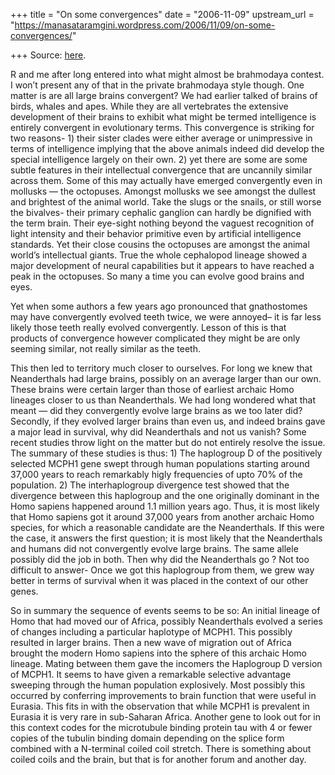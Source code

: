 +++
title = "On some convergences"
date = "2006-11-09"
upstream_url = "https://manasataramgini.wordpress.com/2006/11/09/on-some-convergences/"

+++
Source: [here](https://manasataramgini.wordpress.com/2006/11/09/on-some-convergences/).

R and me after long entered into what might almost be brahmodaya contest. I won’t present any of that in the private brahmodaya style though. One matter is are all large brains convergent? We had earlier talked of brains of birds, whales and apes. While they are all vertebrates the extensive development of their brains to exhibit what might be termed intelligence is entirely convergent in evolutionary terms. This convergence is striking for two reasons- 1) their sister clades were either average or unimpressive in terms of intelligence implying that the above animals indeed did develop the special intelligence largely on their own. 2) yet there are some are some subtle features in their intellectual convergence that are uncannily similar across them. Some of this may actually have emerged convergently even in mollusks — the octopuses. Amongst mollusks we see amongst the dullest and brightest of the animal world. Take the slugs or the snails, or still worse the bivalves- their primary cephalic ganglion can hardly be dignified with the term brain. Their eye-sight nothing beyond the vaguest recognition of light intensity and their behavior primitive even by artificial intelligence standards. Yet their close cousins the octopuses are amongst the animal world’s intellectual giants. True the whole cephalopod lineage showed a major development of neural capabilities but it appears to have reached a peak in the octopuses. So many a time you can evolve good brains and eyes.

Yet when some authors a few years ago pronounced that gnathostomes may have convergently evolved teeth twice, we were annoyed– it is far less likely those teeth really evolved convergently. Lesson of this is that products of convergence however complicated they might be are only seeming similar, not really similar as the teeth.

This then led to territory much closer to ourselves. For long we knew that Neanderthals had large brains, possibly on an average larger than our own. These brains were certain larger than those of earliest archaic Homo lineages closer to us than Neanderthals. We had long wondered what that meant — did they convergently evolve large brains as we too later did? Secondly, if they evolved larger brains than even us, and indeed brains gave a major lead in survival, why did Neanderthals and not us vanish? Some recent studies throw light on the matter but do not entirely resolve the issue. The summary of these studies is thus: 1) The haplogroup D of the positively selected MCPH1 gene swept through human populations starting around 37,000 years to reach remarkably higly frequencies of upto 70% of the population. 2) The interhaplogroup divergence test showed that the divergence between this haplogroup and the one originally dominant in the Homo sapiens happened around 1.1 million years ago. Thus, it is most likely that Homo sapiens got it around 37,000 years from another archaic Homo species, for which a reasonable candidate are the Neanderthals. If this were the case, it answers the first question; it is most likely that the Neanderthals and humans did not convergently evolve large brains. The same allele possibly did the job in both. Then why did the Neanderthals go ? Not too difficult to answer- Once we got this haplogroup from them, we grew way better in terms of survival when it was placed in the context of our other genes.

So in summary the sequence of events seems to be so: An initial lineage of Homo that had moved our of Africa, possibly Neanderthals evolved a series of changes including a particular haplotype of MCPH1. This possibly resulted in larger brains. Then a new wave of migration out of Africa brought the modern Homo sapiens into the sphere of this archaic Homo lineage. Mating between them gave the incomers the Haplogroup D version of MCPH1. It seems to have given a remarkable selective advantage sweeping through the human population explosively. Most possibly this occurred by conferring improvements to brain function that were useful in Eurasia. This fits in with the observation that while MCPH1 is prevalent in Eurasia it is very rare in sub-Saharan Africa. Another gene to look out for in this context codes for the microtubule binding protein tau with 4 or fewer copies of the tubulin binding domain depending on the splice form combined with a N-terminal coiled coil stretch. There is something about coiled coils and the brain, but that is for another forum and another day.


